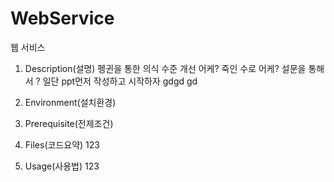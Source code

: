 # WebService

웹 서비스

1. Description(설명)
    펭귄을 통한 의식 수준 개선 
    어케? 죽인 수로
    어케? 설문을 통해서 
    ? 일단 ppt먼저 작성하고 시작하자
    gdgd
    gd
2. Environment(설치환경)

3. Prerequisite(전제조건)

4. Files(코드요약)
123
5. Usage(사용법)
123